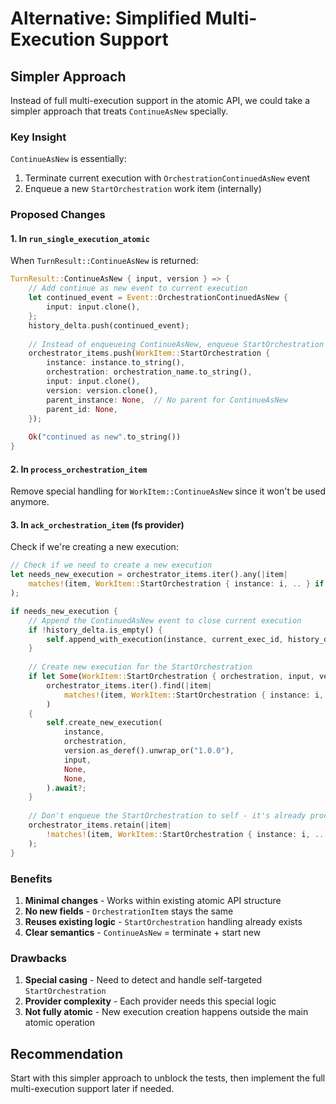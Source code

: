 # Alternative: Simplified Multi-Execution Support

## Simpler Approach

Instead of full multi-execution support in the atomic API, we could take a simpler approach that treats `ContinueAsNew` specially.

### Key Insight

`ContinueAsNew` is essentially:
1. Terminate current execution with `OrchestrationContinuedAsNew` event
2. Enqueue a new `StartOrchestration` work item (internally)

### Proposed Changes

#### 1. In `run_single_execution_atomic`

When `TurnResult::ContinueAsNew` is returned:
```rust
TurnResult::ContinueAsNew { input, version } => {
    // Add continue as new event to current execution
    let continued_event = Event::OrchestrationContinuedAsNew {
        input: input.clone(),
    };
    history_delta.push(continued_event);
    
    // Instead of enqueueing ContinueAsNew, enqueue StartOrchestration
    orchestrator_items.push(WorkItem::StartOrchestration {
        instance: instance.to_string(),
        orchestration: orchestration_name.to_string(),
        input: input.clone(),
        version: version.clone(),
        parent_instance: None,  // No parent for ContinueAsNew
        parent_id: None,
    });
    
    Ok("continued as new".to_string())
}
```

#### 2. In `process_orchestration_item`

Remove special handling for `WorkItem::ContinueAsNew` since it won't be used anymore.

#### 3. In `ack_orchestration_item` (fs provider)

Check if we're creating a new execution:
```rust
// Check if we need to create a new execution
let needs_new_execution = orchestrator_items.iter().any(|item| 
    matches!(item, WorkItem::StartOrchestration { instance: i, .. } if i == instance)
);

if needs_new_execution {
    // Append the ContinuedAsNew event to close current execution
    if !history_delta.is_empty() {
        self.append_with_execution(instance, current_exec_id, history_delta).await?;
    }
    
    // Create new execution for the StartOrchestration
    if let Some(WorkItem::StartOrchestration { orchestration, input, version, .. }) = 
        orchestrator_items.iter().find(|item| 
            matches!(item, WorkItem::StartOrchestration { instance: i, .. } if i == instance)
        ) 
    {
        self.create_new_execution(
            instance,
            orchestration,
            version.as_deref().unwrap_or("1.0.0"),
            input,
            None,
            None,
        ).await?;
    }
    
    // Don't enqueue the StartOrchestration to self - it's already processed
    orchestrator_items.retain(|item| 
        !matches!(item, WorkItem::StartOrchestration { instance: i, .. } if i == instance)
    );
}
```

### Benefits

1. **Minimal changes** - Works within existing atomic API structure
2. **No new fields** - `OrchestrationItem` stays the same
3. **Reuses existing logic** - `StartOrchestration` handling already exists
4. **Clear semantics** - `ContinueAsNew` = terminate + start new

### Drawbacks

1. **Special casing** - Need to detect and handle self-targeted `StartOrchestration`
2. **Provider complexity** - Each provider needs this special logic
3. **Not fully atomic** - New execution creation happens outside the main atomic operation

## Recommendation

Start with this simpler approach to unblock the tests, then implement the full multi-execution support later if needed.
